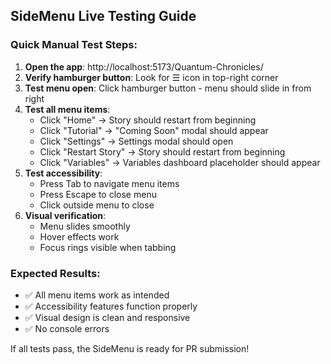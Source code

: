 ## SideMenu Live Testing Guide

### Quick Manual Test Steps:

1. **Open the app**: http://localhost:5173/Quantum-Chronicles/
2. **Verify hamburger button**: Look for ☰ icon in top-right corner
3. **Test menu open**: Click hamburger button - menu should slide in from right
4. **Test all menu items**:
   - Click "Home" → Story should restart from beginning
   - Click "Tutorial" → "Coming Soon" modal should appear
   - Click "Settings" → Settings modal should open
   - Click "Restart Story" → Story should restart from beginning  
   - Click "Variables" → Variables dashboard placeholder should appear
5. **Test accessibility**:
   - Press Tab to navigate menu items
   - Press Escape to close menu
   - Click outside menu to close
6. **Visual verification**:
   - Menu slides smoothly
   - Hover effects work
   - Focus rings visible when tabbing

### Expected Results:
- ✅ All menu items work as intended
- ✅ Accessibility features function properly  
- ✅ Visual design is clean and responsive
- ✅ No console errors

If all tests pass, the SideMenu is ready for PR submission!
